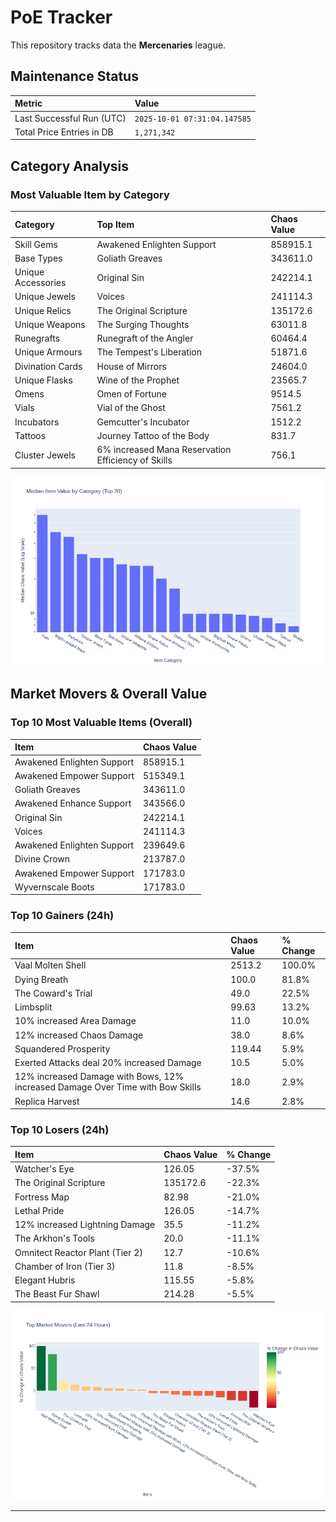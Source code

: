 # PoE Tracker

This repository tracks data the **Mercenaries** league.

## Maintenance Status

<!-- START_MAINTENANCE -->
| Metric | Value |
|:---|:---|
| Last Successful Run (UTC) | `2025-10-01 07:31:04.147585` |
| Total Price Entries in DB | `1,271,342` |

<!-- END_MAINTENANCE -->

## Category Analysis

<!-- START_CATEGORY_ANALYSIS -->
### Most Valuable Item by Category
| Category | Top Item | Chaos Value |
| :--- | :--- | :--- |
| Skill Gems | Awakened Enlighten Support | 858915.1 |
| Base Types | Goliath Greaves | 343611.0 |
| Unique Accessories | Original Sin | 242214.1 |
| Unique Jewels | Voices | 241114.3 |
| Unique Relics | The Original Scripture | 135172.6 |
| Unique Weapons | The Surging Thoughts | 63011.8 |
| Runegrafts | Runegraft of the Angler | 60464.4 |
| Unique Armours | The Tempest's Liberation | 51871.6 |
| Divination Cards | House of Mirrors | 24604.0 |
| Unique Flasks | Wine of the Prophet | 23565.7 |
| Omens | Omen of Fortune | 9514.5 |
| Vials | Vial of the Ghost | 7561.2 |
| Incubators | Gemcutter's Incubator | 1512.2 |
| Tattoos | Journey Tattoo of the Body | 831.7 |
| Cluster Jewels | 6% increased Mana Reservation Efficiency of Skills | 756.1 |


![Category Analysis Chart](charts/category_analysis.png)
<!-- END_CATEGORY_ANALYSIS -->

## Market Movers & Overall Value

<!-- START_ANALYSIS -->
### Top 10 Most Valuable Items (Overall)
| Item | Chaos Value |
| :--- | :--- |
| Awakened Enlighten Support | 858915.1 |
| Awakened Empower Support | 515349.1 |
| Goliath Greaves | 343611.0 |
| Awakened Enhance Support | 343566.0 |
| Original Sin | 242214.1 |
| Voices | 241114.3 |
| Awakened Enlighten Support | 239649.6 |
| Divine Crown | 213787.0 |
| Awakened Empower Support | 171783.0 |
| Wyvernscale Boots | 171783.0 |

### Top 10 Gainers (24h)
| Item | Chaos Value | % Change |
| :--- | :--- | :--- |
| Vaal Molten Shell | 2513.2 | 100.0% |
| Dying Breath | 100.0 | 81.8% |
| The Coward's Trial | 49.0 | 22.5% |
| Limbsplit | 99.63 | 13.2% |
| 10% increased Area Damage | 11.0 | 10.0% |
| 12% increased Chaos Damage | 38.0 | 8.6% |
| Squandered Prosperity | 119.44 | 5.9% |
| Exerted Attacks deal 20% increased Damage | 10.5 | 5.0% |
| 12% increased Damage with Bows, 12% increased Damage Over Time with Bow Skills | 18.0 | 2.9% |
| Replica Harvest | 14.6 | 2.8% |

### Top 10 Losers (24h)
| Item | Chaos Value | % Change |
| :--- | :--- | :--- |
| Watcher's Eye | 126.05 | -37.5% |
| The Original Scripture | 135172.6 | -22.3% |
| Fortress Map | 82.98 | -21.0% |
| Lethal Pride | 126.05 | -14.7% |
| 12% increased Lightning Damage | 35.5 | -11.2% |
| The Arkhon's Tools | 20.0 | -11.1% |
| Omnitect Reactor Plant (Tier 2) | 12.7 | -10.6% |
| Chamber of Iron (Tier 3) | 11.8 | -8.5% |
| Elegant Hubris | 115.55 | -5.8% |
| The Beast Fur Shawl | 214.28 | -5.5% |


![Market Movers Chart](charts/market_movers.png)
<!-- END_ANALYSIS -->

---
